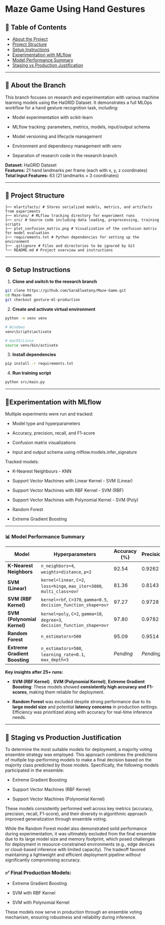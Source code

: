 # Maze Game Using Hand Gestures

## 📑 Table of Contents

- [About the Project](#about-the-project)
- [Project Structure](#project-structure)
- [Setup Instructions](#setup-instructions)
- [Experimentation with MLflow](#experimentation-with-mlflow)
- [Model Performance Summary](#model-performance-summary)
- [Staging vs Production Justification](#staging-vs-production-justification)
  

---


## 📌 About the Branch

This branch focuses on research and experimentation with various machine learning models using the HaGRID Dataset. It demonstrates a full MLOps workflow for a hand gesture recognition task, including:

- Model experimentation with scikit-learn

- MLflow tracking: parameters, metrics, models, input/output schema

- Model versioning and lifecycle management

- Environment and dependency management with venv

- Separation of research code in the research branch

**Dataset:** HaGRID Dataset  
**Features:** 21 hand landmarks per frame (each with x, y, z coordinates)  
**Total Input Features:** 63 (21 landmarks × 3 coordinates)

---


## 📁 Project Structure
```<code>
├── mlartifacts/ # Stores serialized models, metrics, and artifacts from experiments
├── mlruns/ # MLflow tracking directory for experiment runs
├── src/ # Source code including data loading, preprocessing, training scripts
├── plot_confusion_matrix.png # Visualization of the confusion matrix for model evaluation
├── requirements.txt # Python dependencies for setting up the environment
├── .gitignore # Files and directories to be ignored by Git
└── README.md # Project overview and instructions
```


---


## ⚙️ Setup Instructions

1. **Clone and switch to the research branch**

```bash
git clone https://github.com/SaraElwatany/Maze-Game.git
cd Maze-Game
git checkout gesture-ml-production
```


2. **Create and activate virtual environment**

```bash
python -m venv venv

# Windows
venv\Scripts\activate

# macOS/Linux
source venv/bin/activate
```


3. **Install dependencies**

```bash
pip install -r requirements.txt
```


4. **Run training script**
   
```bash
python src/main.py
```



---


## 🔬Experimentation with MLflow

Multiple experiments were run and tracked:

- Model type and hyperparameters

- Accuracy, precision, recall, and F1-score

- Confusion matrix visualizations

- Input and output schema using mlflow.models.infer_signature


Tracked models:

- K-Nearest Neighbours - KNN
  
- Support Vector Machines with Linear Kernel - SVM (Linear)
  
- Support Vector Machines with RBF Kernel - SVM (RBF)
  
- Support Vector Machines with Polynomial Kernel - SVM (Poly)

- Random Forest
  
- Extreme Gradient Boosting
  


---


### 📊 Model Performance Summary

| Model                      | Hyperparameters                                                                 | Accuracy (%) | Precision | Recall  | F1-score |
|----------------------------|----------------------------------------------------------------------------------|--------------|-----------|---------|----------|
| **K-Nearest Neighbors**    | `n_neighbors=4`, `weights=distance`, `p=2`                                       | 92.54        | 0.9262    | 0.9254  | 0.9257   |
| **SVM (Linear)**           | `kernel=linear`, `C=2`, `loss=hinge`, `max_iter=3000`, `multi_class=ovr`        | 81.36        | 0.8143    | 0.8136  | 0.8120   |
| **SVM (RBF Kernel)**       | `kernel=rbf`, `C=370`, `gamma=0.5`, `decision_function_shape=ovr`               | 97.27        | 0.9728    | 0.9727  | 0.9727   |
| **SVM (Polynomial Kernel)**| `kernel=poly`, `C=2`, `gamma=10`, `degree=3`, `decision_function_shape=ovr`     | 97.80        | 0.9782    | 0.9780  | 0.9780   |
| **Random Forest**          | `n_estimators=500`                                                              | 95.09        | 0.9514    | 0.9509  | 0.9510   |
| **Extreme Gradient Boosting** | `n_estimators=500`, `learning_rate=0.1`, `max_depth=3`                      | *Pending*    | *Pending* | *Pending* | *Pending* |


**Key insights after 25+ runs:**

- **SVM (RBF Kernel)** , **SVM (Polynomial Kernel)**, **Extreme Gradient Boosting**:  These models showed **consistently high accuracy and F1-scores**, making them reliable for deployment.

- **Random Forest** was excluded despite strong performance due to its **large model size** and potential **latency concerns** in production settings. Efficiency was prioritized along with accuracy for real-time inference needs.



---


## 🚦 Staging vs Production Justification

To determine the most suitable models for deployment, a majority voting ensemble strategy was employed. This approach combines the predictions of multiple top-performing models to make a final decision based on the majority class predicted by those models. Specifically, the following models participated in the ensemble:

- Extreme Gradient Boosting

- Support Vector Machines (RBF Kernel)

- Support Vector Machines (Polynomial Kernel)

These models consistently performed well across key metrics (accuracy, precision, recall, F1-score), and their diversity in algorithmic approach improved generalization through ensemble voting.

While the Random Forest model also demonstrated solid performance during experimentation, it was ultimately excluded from the final ensemble due to its large model size and memory footprint, which posed challenges for deployment in resource-constrained environments (e.g., edge devices or cloud-based inference with limited capacity). The tradeoff favored maintaining a lightweight and efficient deployment pipeline without significantly compromising accuracy.

### ✅ Final Production Models:

- Extreme Gradient Boosting

- SVM with RBF Kernel

- SVM with Polynomial Kernel

These models now serve in production through an ensemble voting mechanism, ensuring robustness and reliability during inference.




